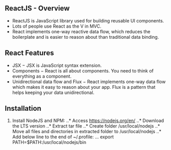 ## ReactJS - Overview
- ReactJS is JavaScript library used for building reusable UI components. 
- Lots of people use React as the V in MVC.
- React implements one-way reactive data flow, which reduces the boilerplate and is easier to reason about than traditional data binding.

## React Features
- JSX − JSX is JavaScript syntax extension.
- Components − React is all about components. You need to think of everything as a component. 
- Unidirectional data flow and Flux − React implements one-way data flow which makes it easy to reason about your app. Flux is a pattern that helps keeping your data unidirectional.

## Installation
1. Install NodeJS and NPM:
..* Access https://nodejs.org/en/
..* Download the LTS version
..* Extract tar file
..* Create folder /usr/local/nodejs
..* Move all files and directories in extracted folder to /usr/local/nodejs
..* Add below line to the end of ~/.profile:
... export PATH=$PATH:/usr/local/nodejs/bin
